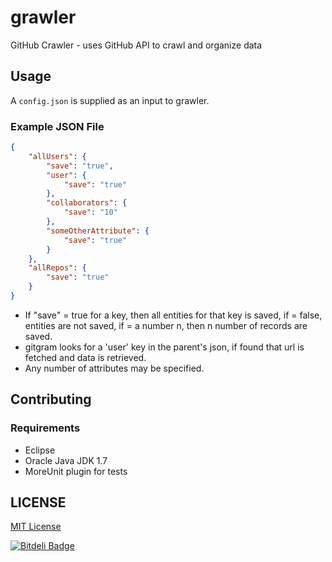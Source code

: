# grawler

GitHub Crawler - uses GitHub API to crawl and organize data

## Usage

A `config.json` is supplied as an input to grawler.

### Example JSON File

```json
{
    "allUsers": {
        "save": "true",
        "user": {
            "save": "true"
        },
        "collaborators": {
            "save": "10"
        },
        "someOtherAttribute": {
            "save": "true"
        }
    },
    "allRepos": {
        "save": "true"
    }
}
```

* If "save" = true for a key, then all entities for that key is saved, if = false, entities are not saved, if = a number n, then n number of records are saved.
* gitgram looks for a 'user' key in the parent's json, if found that url is fetched and data is retrieved.
* Any number of attributes may be specified.

## Contributing

### Requirements

* Eclipse
* Oracle Java JDK 1.7
* MoreUnit plugin for tests

## LICENSE

[MIT License](http://en.wikipedia.org/wiki/MIT_License)


[![Bitdeli Badge](https://d2weczhvl823v0.cloudfront.net/GitGram/grawler/trend.png)](https://bitdeli.com/free "Bitdeli Badge")

